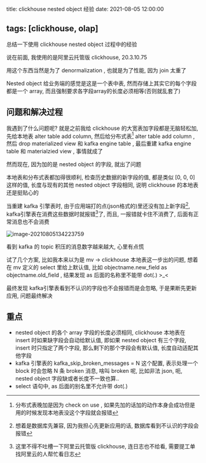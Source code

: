 title: clickhouse nested object 经验
date: 2021-08-05 12:00:00

tags: [clickhouse, olap]
---

总结一下使用 clickhouse nested object 过程中的经验

<!--more-->

说在前面, 我使用的是阿里云托管版 clickhouse, 20.3.10.75 

用这个东西当然是为了 denormalization , 也就是为了性能, 因为 join 太重了

Nested object 给业务端的感觉是这是一个表中表, 然而存储上其实它的每个字段都是一个 array, 而且强制要求各字段array的长度必须相等(否则就乱套了)

## 问题和解决过程 

我遇到了什么问题呢? 就是之前我给 clickhouse 的大宽表加字段都是无脑轻松加, 先给本地表 alter table add column, 然后给分布式表[^1] alter table add column , 然后 drop materialized view 和 kafka engine table , 最后重建 kafka engine table 和 materialzied view , 事情就成了

然而现在, 因为加的是 nested object 的字段, 就出了问题

本地表和分布式表都加得很顺利, 检查历史数据的新字段的值, 都是类似 [0, 0, 0] 这样的值, 长度与现有的其他 nested object 字段相同, 说明 clickhouse 的本地表还是挺贴心的

当重建 kafka 引擎表时, 由于应用端打的点(json格式的)里还没有加上新字段[^2], kafka引擎表在消费这些数据时就报错[^3]了, 而且, 一报错就卡住不消费了, 后面有正常消息也不会消费

![image-20210805134223759](file:///Users/chenduo/Library/Application%20Support/typora-user-images/image-20210805134223759.png?lastModify=1628142139)

看到 kafka 的 topic 积压的消息数字越来越大, 心里有点慌

试了几个方案, 比如我本来以为是 mv -> clickhouse 本地表这一步出的问题, 想着在 mv 定义的 select 里给上默认值, 比如 objectname.new_field as objectname.old_field , 结果发现 as 后面的名称里不能带 dot(.) >_<

最终发现 kafka引擎表看到不认识的字段也不会报错而是会忽略, 于是果断先更新应用, 问题最终解决

## 重点

* nested object 的各个 array 字段的长度必须相同, clickhouse 本地表在 insert 时如果缺字段会自动给默认值, 即如果 nested object 有三个字段, insert 时只指定了两个字段, 那么剩下的那个字段会有默认值, 长度自动适配其他字段
* kafka 引擎表的 kafka_skip_broken_messages = N 这个配置, 表示处理一个 block 时会忽略 N 条 broken 消息, 啥叫 broken 呢, 比如非法 json, 呃, nested object 字段缺或者长度不一致也算..
* select 语句中, as 后面的别名里不允许带 dot(.) 



[^1]:  分布式表晚加是因为 check on use , 如果先加的话加的动作本身会成功但是用的时候发现本地表没这个字段就会报错
[^2]: 想着是数据库先兼容, 因为我担心先更新应用的话, 数据库看到不认识的字段会报错
[^3]: 这里不得不吐槽一下阿里云托管版 clickhouse, 连日志也不给看, 需要提工单找阿里云的人帮忙看日志

